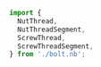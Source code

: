 ```JavaScript
import {
  NutThread,
  NutThreadSegment,
  ScrewThread,
  ScrewThreadSegment,
} from './bolt.nb';
```
